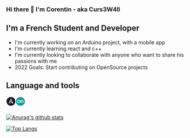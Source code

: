 ### Hi there 👋 I'm Corentin - aka Curs3W4ll

## I'm a French Student and Developer

- I'm currently working on an Arduino project, with a mobile app
- I'm currently learning react and c++
- I'm currently looking to collaborate with anyone who want to share his passions with me
- 2022 Goals: Start contributing on OpenSource projects

 ## Language and tools
 
<img align="left" alt="Ansible" width="26px" src="https://github.com/github/explore/blob/main/topics/ansible/ansible.png?raw=true" />
<img align="left" alt="Arduino" width="26px" src="https://github.com/github/explore/blob/main/topics/arduino/arduino.png?raw=true" />
<img align="left" alt="" width="26px" src="?raw=true" />
<img align="left" alt="" width="26px" src="?raw=true" />
<img align="left" alt="" width="26px" src="?raw=true" />
<img align="left" alt="" width="26px" src="?raw=true" />
<img align="left" alt="" width="26px" src="?raw=true" />
<img align="left" alt="" width="26px" src="?raw=true" />
<img align="left" alt="" width="26px" src="?raw=true" />
<img align="left" alt="" width="26px" src="?raw=true" />
<img align="left" alt="" width="26px" src="?raw=true" />
<img align="left" alt="" width="26px" src="?raw=true" />
<img align="left" alt="" width="26px" src="?raw=true" />
<img align="left" alt="" width="26px" src="?raw=true" />
<img align="left" alt="" width="26px" src="?raw=true" />
<img align="left" alt="" width="26px" src="?raw=true" />
<img align="left" alt="" width="26px" src="?raw=true" />
<img align="left" alt="" width="26px" src="?raw=true" />
<img align="left" alt="" width="26px" src="?raw=true" />
<img align="left" alt="" width="26px" src="?raw=true" />
<img align="left" alt="" width="26px" src="?raw=true" />
<img align="left" alt="" width="26px" src="?raw=true" />
<img align="left" alt="" width="26px" src="?raw=true" />
<img align="left" alt="" width="26px" src="?raw=true" />
<img align="left" alt="" width="26px" src="?raw=true" />
<img align="left" alt="" width="26px" src="?raw=true" />

<br/>
<br/>

[![Anurag's github stats](https://github-readme-stats.vercel.app/api?username=Curs3W4ll&hide=contribs,prs,issues)](https://github.com/anuraghazra/github-readme-stats)

[![Top Langs](https://github-readme-stats.vercel.app/api/top-langs/?username=Curs3W4ll&layout=compact)](https://github.com/anuraghazra/github-readme-stats)
